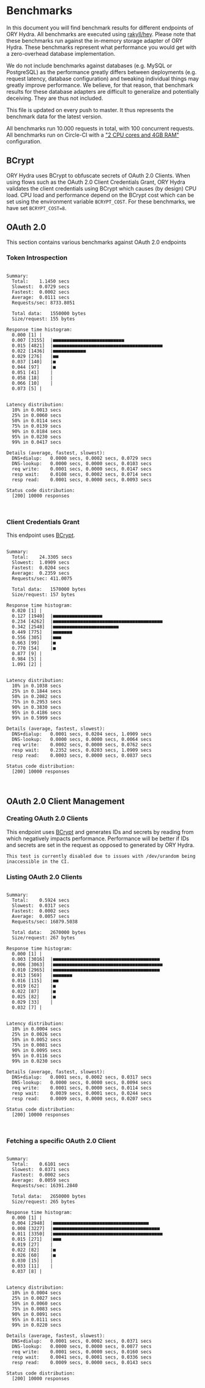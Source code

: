 # Benchmarks

In this document you will find benchmark results for different endpoints of ORY Hydra. All benchmarks are executed
using [rakyll/hey](https://github.com/rakyll/hey). Please note that these benchmarks run against the in-memory storage
adapter of ORY Hydra. These benchmarks represent what performance you would get with a zero-overhead database implementation.

We do not include benchmarks against databases (e.g. MySQL or PostgreSQL) as the performance greatly differs between
deployments (e.g. request latency, database configuration) and tweaking individual things may greatly improve performance.
We believe, for that reason, that benchmark results for these database adapters are difficult to generalize and potentially
deceiving. They are thus not included.

This file is updated on every push to master. It thus represents the benchmark data for the latest version.

All benchmarks run 10.000 requests in total, with 100 concurrent requests. All benchmarks run on Circle-CI with a
["2 CPU cores and 4GB RAM"](https://support.circleci.com/hc/en-us/articles/360000489307-Why-do-my-tests-take-longer-to-run-on-CircleCI-than-locally-)
configuration.

## BCrypt

ORY Hydra uses BCrypt to obfuscate secrets of OAuth 2.0 Clients. When using flows such as the OAuth 2.0 Client Credentials
Grant, ORY Hydra validates the client credentials using BCrypt which causes (by design) CPU load. CPU load and performance
depend on the BCrypt cost which can be set using the environment variable `BCRYPT_COST`. For these benchmarks,
we have set `BCRYPT_COST=8`.

## OAuth 2.0

This section contains various benchmarks against OAuth 2.0 endpoints

### Token Introspection

```

Summary:
  Total:	1.1450 secs
  Slowest:	0.0729 secs
  Fastest:	0.0002 secs
  Average:	0.0111 secs
  Requests/sec:	8733.8051
  
  Total data:	1550000 bytes
  Size/request:	155 bytes

Response time histogram:
  0.000 [1]	|
  0.007 [3155]	|■■■■■■■■■■■■■■■■■■■■■■■■■■
  0.015 [4821]	|■■■■■■■■■■■■■■■■■■■■■■■■■■■■■■■■■■■■■■■■
  0.022 [1436]	|■■■■■■■■■■■■
  0.029 [276]	|■■
  0.037 [140]	|■
  0.044 [97]	|■
  0.051 [41]	|
  0.058 [18]	|
  0.066 [10]	|
  0.073 [5]	|


Latency distribution:
  10% in 0.0013 secs
  25% in 0.0060 secs
  50% in 0.0114 secs
  75% in 0.0139 secs
  90% in 0.0184 secs
  95% in 0.0230 secs
  99% in 0.0417 secs

Details (average, fastest, slowest):
  DNS+dialup:	0.0000 secs, 0.0002 secs, 0.0729 secs
  DNS-lookup:	0.0000 secs, 0.0000 secs, 0.0103 secs
  req write:	0.0001 secs, 0.0000 secs, 0.0147 secs
  resp wait:	0.0108 secs, 0.0002 secs, 0.0714 secs
  resp read:	0.0001 secs, 0.0000 secs, 0.0093 secs

Status code distribution:
  [200]	10000 responses



```

### Client Credentials Grant

This endpoint uses [BCrypt](#bcrypt).

```

Summary:
  Total:	24.3305 secs
  Slowest:	1.0909 secs
  Fastest:	0.0204 secs
  Average:	0.2359 secs
  Requests/sec:	411.0075
  
  Total data:	1570000 bytes
  Size/request:	157 bytes

Response time histogram:
  0.020 [1]	|
  0.127 [1940]	|■■■■■■■■■■■■■■■■■■
  0.234 [4262]	|■■■■■■■■■■■■■■■■■■■■■■■■■■■■■■■■■■■■■■■■
  0.342 [2548]	|■■■■■■■■■■■■■■■■■■■■■■■■
  0.449 [775]	|■■■■■■■
  0.556 [305]	|■■■
  0.663 [99]	|■
  0.770 [54]	|■
  0.877 [9]	|
  0.984 [5]	|
  1.091 [2]	|


Latency distribution:
  10% in 0.1038 secs
  25% in 0.1844 secs
  50% in 0.2082 secs
  75% in 0.2953 secs
  90% in 0.3830 secs
  95% in 0.4186 secs
  99% in 0.5999 secs

Details (average, fastest, slowest):
  DNS+dialup:	0.0001 secs, 0.0204 secs, 1.0909 secs
  DNS-lookup:	0.0000 secs, 0.0000 secs, 0.0064 secs
  req write:	0.0002 secs, 0.0000 secs, 0.0762 secs
  resp wait:	0.2352 secs, 0.0203 secs, 1.0909 secs
  resp read:	0.0003 secs, 0.0000 secs, 0.0837 secs

Status code distribution:
  [200]	10000 responses



```

## OAuth 2.0 Client Management

### Creating OAuth 2.0 Clients

This endpoint uses [BCrypt](#bcrypt) and generates IDs and secrets by reading from  which negatively impacts
performance. Performance will be better if IDs and secrets are set in the request as opposed to generated by ORY Hydra.

```
This test is currently disabled due to issues with /dev/urandom being inaccessible in the CI.
```

### Listing OAuth 2.0 Clients

```

Summary:
  Total:	0.5924 secs
  Slowest:	0.0317 secs
  Fastest:	0.0002 secs
  Average:	0.0057 secs
  Requests/sec:	16879.5038
  
  Total data:	2670000 bytes
  Size/request:	267 bytes

Response time histogram:
  0.000 [1]	|
  0.003 [3016]	|■■■■■■■■■■■■■■■■■■■■■■■■■■■■■■■■■■■■■■■
  0.006 [3063]	|■■■■■■■■■■■■■■■■■■■■■■■■■■■■■■■■■■■■■■■■
  0.010 [2965]	|■■■■■■■■■■■■■■■■■■■■■■■■■■■■■■■■■■■■■■■
  0.013 [569]	|■■■■■■■
  0.016 [115]	|■■
  0.019 [62]	|■
  0.022 [87]	|■
  0.025 [82]	|■
  0.029 [33]	|
  0.032 [7]	|


Latency distribution:
  10% in 0.0004 secs
  25% in 0.0026 secs
  50% in 0.0052 secs
  75% in 0.0081 secs
  90% in 0.0095 secs
  95% in 0.0116 secs
  99% in 0.0230 secs

Details (average, fastest, slowest):
  DNS+dialup:	0.0001 secs, 0.0002 secs, 0.0317 secs
  DNS-lookup:	0.0000 secs, 0.0000 secs, 0.0094 secs
  req write:	0.0001 secs, 0.0000 secs, 0.0114 secs
  resp wait:	0.0039 secs, 0.0001 secs, 0.0244 secs
  resp read:	0.0009 secs, 0.0000 secs, 0.0207 secs

Status code distribution:
  [200]	10000 responses



```

### Fetching a specific OAuth 2.0 Client

```

Summary:
  Total:	0.6101 secs
  Slowest:	0.0371 secs
  Fastest:	0.0002 secs
  Average:	0.0059 secs
  Requests/sec:	16391.2840
  
  Total data:	2650000 bytes
  Size/request:	265 bytes

Response time histogram:
  0.000 [1]	|
  0.004 [2948]	|■■■■■■■■■■■■■■■■■■■■■■■■■■■■■■■■■■■
  0.008 [3227]	|■■■■■■■■■■■■■■■■■■■■■■■■■■■■■■■■■■■■■■■
  0.011 [3350]	|■■■■■■■■■■■■■■■■■■■■■■■■■■■■■■■■■■■■■■■■
  0.015 [271]	|■■■
  0.019 [27]	|
  0.022 [82]	|■
  0.026 [60]	|■
  0.030 [15]	|
  0.033 [11]	|
  0.037 [8]	|


Latency distribution:
  10% in 0.0004 secs
  25% in 0.0027 secs
  50% in 0.0060 secs
  75% in 0.0083 secs
  90% in 0.0091 secs
  95% in 0.0111 secs
  99% in 0.0220 secs

Details (average, fastest, slowest):
  DNS+dialup:	0.0001 secs, 0.0002 secs, 0.0371 secs
  DNS-lookup:	0.0000 secs, 0.0000 secs, 0.0077 secs
  req write:	0.0001 secs, 0.0000 secs, 0.0160 secs
  resp wait:	0.0041 secs, 0.0001 secs, 0.0336 secs
  resp read:	0.0009 secs, 0.0000 secs, 0.0143 secs

Status code distribution:
  [200]	10000 responses



```

